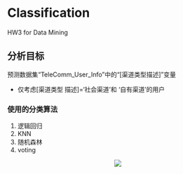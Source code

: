 # Classification
HW3 for Data Mining

## 分析目标
预测数据集“TeleComm_User_Info”中的“[渠道类型描述]”变量  
* 仅考虑[渠道类型 描述]=‘社会渠道’和 ‘自有渠道’的用户

### 使用的分类算法
1. 逻辑回归
2. KNN
3. 随机森林
4. voting

<p float="left" align="center">
  <img src="/分类算法/最终结果.png" />
</p>
